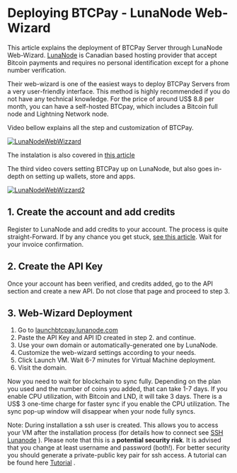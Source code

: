 # Deploying BTCPay - LunaNode Web-Wizard

This article explains the deployment of BTCPay Server through LunaNode Web-Wizard. [LunaNode](http://lunanode.com/) is Canadian based hosting provider that accept Bitcoin payments and requires no personal identification except for a phone number verification.

Their web-wizard is one of the easiest ways to deploy BTCPay Servers from a very user-friendly interface. This method is highly recommended if you do not have any technical knowledge. For the price of around US$ 8.8 per month, you can have a self-hosted BTCpay, which includes a Bitcoin full node and Lightning Network node.

Video bellow explains all the step and customization of BTCPay.

[![LunaNodeWebWizzard](https://img.youtube.com/vi/NjslXYvp8bk/mqdefault.jpg)](https://www.youtube.com/watch?v=NjslXYvp8bk "BTCPay - LunaNode Web-Deployment")

The instalation is also covered in [this article](https://medium.com/@BtcpayServer/launch-btcpay-server-via-web-interface-and-deploy-full-bitcoin-node-lnd-in-less-than-a-minute-dc8bc6f06a3)

The third video covers setting BTCPay up on LunaNode, but also goes in-depth on setting up wallets, store and apps.

[![LunaNodeWebWizzard2](https://img.youtube.com/vi/00YCc87RwnU/mqdefault.jpg)](https://www.youtube.com/watch?v=00YCc87RwnU "BTCPay - LunaNode Web-Deployment Video")

## 1. Create the account and add credits

Register to LunaNode and add credits to your account. The process is quite straight-Forward. If by any chance you get stuck, [see this article](https://bitcoinshirt.co/how-to-create-store-accept-bitcoin/8/#Creating-an-account). Wait for your invoice confirmation.

## 2. Create the API Key

Once your account has been verified, and credits added, go to the API section and create a new API. Do not close that page and proceed to step 3.

## 3. Web-Wizard Deployment

1. Go to [launchbtcpay.lunanode.com](http://launchbtcpay.lunanode.com/)
2. Paste the API Key and API ID created in step 2. and continue.
3. Use your own domain or automatically-generated one by LunaNode.
4. Customize the web-wizard settings according to your needs.
5. Click Launch VM. Wait 6-7 minutes for Virtual Machine deployment.
6. Visit the domain.

Now you need to wait for blockchain to sync fully. Depending on the plan you used and the number of coins you added, that can take 1-7 days. If you enable CPU utilization, with Bitcoin and LND, it will take 3 days. There is a US$ 3 one-time charge for faster sync if you enable the CPU utilization. The sync pop-up window will disappear when your node fully syncs.

Note: During installation a ssh user is created. This allows you to access your VM after the installation process (for details how to connect see [SSH Lunanode](https://github.com/JeffVandrewJr/patron/blob/master/SSH.md) ). Please note that this is a **potential security risk**. It is advised that you change at least username and password (both!). For better security you should generate a private-public key pair for ssh access. A tutorial can be found here [Tutorial](https://github.com/ssela89/master/blob/master/ssh_btcpay_private_public_key.md) .
